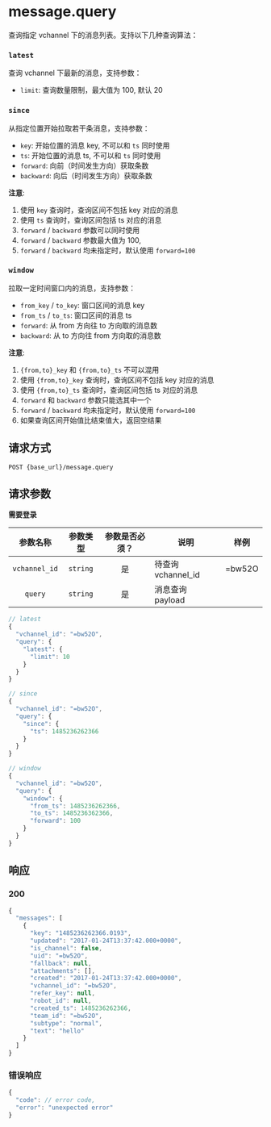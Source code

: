 # message.query

查询指定 vchannel 下的消息列表。支持以下几种查询算法：

### `latest`

查询 vchannel 下最新的消息，支持参数：

- `limit`: 查询数量限制，最大值为 100, 默认 20

### `since`

从指定位置开始拉取若干条消息，支持参数：

- `key`: 开始位置的消息 key, 不可以和 `ts` 同时使用
- `ts`: 开始位置的消息 ts, 不可以和 `ts` 同时使用
- `forward`: 向前（时间发生方向）获取条数
- `backward`: 向后（时间发生方向）获取条数

**注意**:

1. 使用 `key` 查询时，查询区间不包括 key 对应的消息
2. 使用 `ts` 查询时，查询区间包括 ts 对应的消息
3. `forward` / `backward` 参数可以同时使用
4. `forward` / `backward` 参数最大值为 100,
5. `forward` / `backward` 均未指定时，默认使用 `forward=100`

### `window`

拉取一定时间窗口内的消息，支持参数：

- `from_key` / `to_key`: 窗口区间的消息 key
- `from_ts` / `to_ts`: 窗口区间的消息 ts
- `forward`: 从 from 方向往 to 方向取的消息数
- `backward`: 从 to 方向往 from 方向取的消息数

**注意**:

1. `{from,to}_key` 和 `{from,to}_ts` 不可以混用
2. 使用 `{from,to}_key` 查询时，查询区间不包括 key 对应的消息
3. 使用 `{from,to}_ts` 查询时，查询区间包括 ts 对应的消息
4. `forward` 和 `backward` 参数只能选其中一个
5. `forward` / `backward` 均未指定时，默认使用 `forward=100`
6. 如果查询区间开始值比结束值大，返回空结果

## 请求方式

```
POST {base_url}/message.query
```

## 请求参数

**需要登录**

| 参数名称 | 参数类型 | 参数是否必须？ | 说明 | 样例 |
|:--------:|:--------:|:--------------:|------|------|
| `vchannel_id` | `string` | 是 | 待查询 vchannel_id | =bw52O |
| `query` | `string` | 是 | 消息查询 payload |  |

```javascript
// latest
{
  "vchannel_id": "=bw52O",
  "query": {
    "latest": {
      "limit": 10
    }
  }
}

// since
{
  "vchannel_id": "=bw52O",
  "query": {
    "since": {
      "ts": 1485236262366
    }
  }
}

// window
{
  "vchannel_id": "=bw52O",
  "query": {
    "window": {
      "from_ts": 1485236262366,
      "to_ts": 1485236362366,
      "forward": 100
    }
  }
}
```

## 响应

### 200

```javascript
{
  "messages": [
    {
      "key": "1485236262366.0193",
      "updated": "2017-01-24T13:37:42.000+0000",
      "is_channel": false,
      "uid": "=bw52O",
      "fallback": null,
      "attachments": [],
      "created": "2017-01-24T13:37:42.000+0000",
      "vchannel_id": "=bw52O",
      "refer_key": null,
      "robot_id": null,
      "created_ts": 1485236262366,
      "team_id": "=bw52O",
      "subtype": "normal",
      "text": "hello"
    }
  ]
}
```
### 错误响应

```javascript
{
  "code": // error code,
  "error": "unexpected error"
}
```

<!-- generated by gen_doc.js -->
